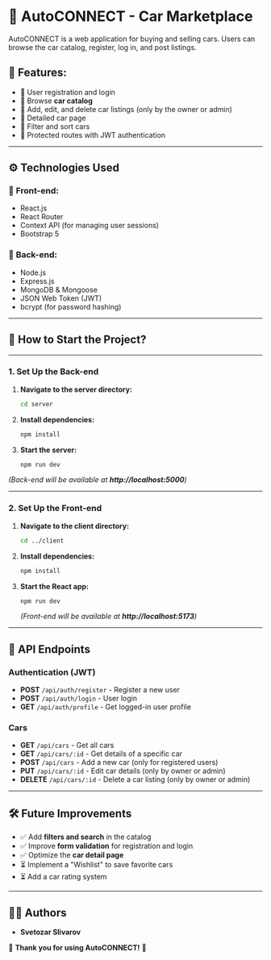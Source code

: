 # 🚗 AutoCONNECT - Car Marketplace

AutoCONNECT is a web application for buying and selling cars. Users can browse the car catalog, register, log in, and post listings.

## 📌 Features:
- 🔹 User registration and login
- 🔹 Browse **car catalog**
- 🔹 Add, edit, and delete car listings (only by the owner or admin)
- 🔹 Detailed car page
- 🔹 Filter and sort cars
- 🔹 Protected routes with JWT authentication

---

## ⚙️ **Technologies Used**
### 📌 **Front-end**:
- React.js
- React Router
- Context API (for managing user sessions)
- Bootstrap 5

### 📌 **Back-end**:
- Node.js
- Express.js
- MongoDB & Mongoose
- JSON Web Token (JWT)
- bcrypt (for password hashing)

---

## 🚀 **How to Start the Project?**

---

### **1. Set Up the Back-end**
1. **Navigate to the server directory:**
   ```sh
   cd server
   ```
2. **Install dependencies:**
   ```sh
   npm install
   ```
3. **Start the server:**
   ```sh
   npm run dev
   ```
_(Back-end will be available at **http://localhost:5000**)_

---

### **2. Set Up the Front-end**
1. **Navigate to the client directory:**
   ```sh
   cd ../client
   ```
2. **Install dependencies:**
   ```sh
   npm install
   ```
3. **Start the React app:**
   ```sh
   npm run dev
   ```
   _(Front-end will be available at **http://localhost:5173**)_

---

## 📌 **API Endpoints**
### **Authentication (JWT)**
- **POST** `/api/auth/register` - Register a new user
- **POST** `/api/auth/login` - User login
- **GET** `/api/auth/profile` - Get logged-in user profile

### **Cars**
- **GET** `/api/cars` - Get all cars
- **GET** `/api/cars/:id` - Get details of a specific car
- **POST** `/api/cars` - Add a new car (only for registered users)
- **PUT** `/api/cars/:id` - Edit car details (only by owner or admin)
- **DELETE** `/api/cars/:id` - Delete a car listing (only by owner or admin)

---

## 🛠 **Future Improvements**
- ✅ Add **filters and search** in the catalog
- ✅ Improve **form validation** for registration and login
- ✅ Optimize the **car detail page**
- ⏳ Implement a "Wishlist" to save favorite cars
- ⏳ Add a car rating system

---

## 👨‍💻 **Authors**
- **Svetozar Slivarov**

🎉 **Thank you for using AutoCONNECT!** 🚀

